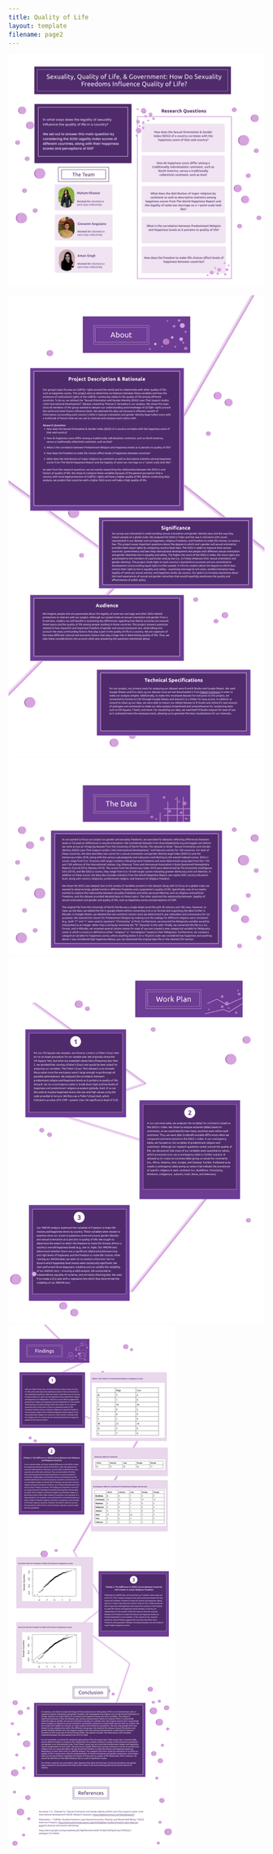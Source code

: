 ```yaml
---
title: Quality of Life
layout: template
filename: page2
--- 
```




![](4aHome.png)

![](4aAbout.png)
![](4aTheData.png)
![](4aWorkPlan.png)
![](4aFindings.png)
